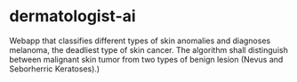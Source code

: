 # dermatologist-ai
Webapp that classifies different types of skin anomalies and diagnoses melanoma, the deadliest type of skin cancer. The algorithm shall distinguish between malignant skin tumor from two types of benign lesion (Nevus and Seborherric Keratoses).)
